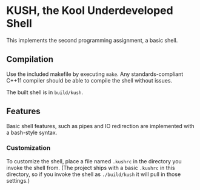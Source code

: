 # KUSH, the Kool Underdeveloped Shell
This implements the second programming assignment, a basic shell.

## Compilation
Use the included makefile by executing `make`. Any standards-compliant C++11 compiler should be able to compile the shell without issues.

The built shell is in `build/kush`.

## Features
Basic shell features, such as pipes and IO redirection are implemented with a bash-style syntax.

### Customization
To customize the shell, place a file named `.kushrc` in the directory you invoke the shell from. (The project ships with a basic `.kushrc` in this directory, so if you invoke the shell as `./build/kush` it will pull in those settings.)
